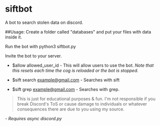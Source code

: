 # siftbot
A bot to search stolen data on discord.

##Usage:
Create a folder called "databases" and put your files with data inside it.

Run the bot with python3 siftbot.py

Invite the bot to your server.

* $allow allowed_user_id - This will allow users to use the bot. *Note that this resets each time the cog is reloaded or the bot is stopped.*

* $sift search example@gmail.com - Searches with sift

* $sift grep example@gmail.com - Searches with grep.

> This is just for educational purposes & fun. I'm not responsible if you break Discord's ToS or cause damage to individuals or whatever consequences there are due to you using my source.

*- Requires async discord.py*
